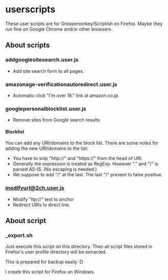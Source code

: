 userscripts
===========
These user scripts are for Greasemonkey/Scriptish on Firefox.
Maybe they run fine on Google Chrome and/or other browsers.

About scripts
-------------

### addgooglesitesearch.user.js
- Add site search form to all pages.


### amazonage-verificationautoredirect.user.js
- Automatic click "I'm over 18." link at amazon.co.jp.


### googlepersonalblocklist.user.js
- Remove sites from Google search results

#### Blocklist
You can add any URI/domains to the block list.
There are some notes for adding the new URI/domains to the list:

- You have to snip "http://" and "https://" from the head of URI.
- Generally the expression is treated as RegExp. However "." and "/" is parsed AS-IS. (No escaping is needed.)
- We suppose to add "/" at the last. The last "/" prevent to false positive.

### modifyurl@2ch.user.js
- Modify "ttp://" text to anchor
- Redirect URIs to direct link.


About script
------------

### _export.sh
Just execute this script on this directory.
Then all script files stored in Firefox's user profile directory will be extracted.

This is prepared for backup easily :D

I create this script for Firefox on Windows.

